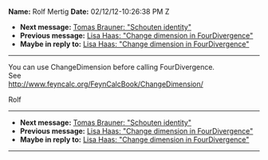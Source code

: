 **Name:** Rolf Mertig
**Date:** 02/12/12-10:26:38 PM Z

  - **Next message:** [Tomas Brauner: "Schouten identity"](0691.html)
  - **Previous message:** [Lisa Haas: "Change dimension in
    FourDivergence"](0689.html)
  - **Maybe in reply to:** [Lisa Haas: "Change dimension in
    FourDivergence"](0689.html)

-----

You can use ChangeDimension before calling FourDivergence.  
See  
<http://www.feyncalc.org/FeynCalcBook/ChangeDimension/>  

Rolf  

-----

  - **Next message:** [Tomas Brauner: "Schouten identity"](0691.html)
  - **Previous message:** [Lisa Haas: "Change dimension in
    FourDivergence"](0689.html)
  - **Maybe in reply to:** [Lisa Haas: "Change dimension in
    FourDivergence"](0689.html)

-----

